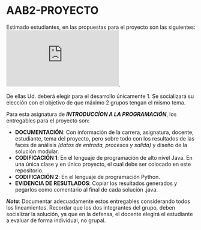 # AAB2-PROYECTO

Estimado estudiantes, en las propuestas para el proyecto son las siguientes: ![Propuestas de proyectos](https://github.com/IntroProg-C-OF25/AAB2-PROYECTO/blob/main/2B%20-%20Micelania%20ejercicios%20Proyecto.pdf).

De ellas Ud. deberá elegir para el desarrollo únicamente 1. Se socializará su elección con el objetivo de que máximo 2 grupos tengan el mismo tema. 

Para esta asignatura de __*INTRODUCCÍON A LA PROGRAMACIÓN*__, los entregables para el proyecto son: 

* __DOCUMENTACIÓN__: Con información de la carrera, asignatura, docente, estudiante, tema del proyecto, pero sobre todo con los resultados de las faces de análisis _(datos de entrada, procesos y salida)_ y diseño de la solución modular.   
* __CODIFICACIÓN 1__: En el lenguaje de programación de alto nivel Java. En una única clase y en único proyecto, el cual debe ser colocado en este repositorio.
* __CODIFICACIÓN 2__: En el lenguaje de programación Python.
* __EVIDENCIA DE RESUTLADOS__: Copiar los resultados generados y pegarlos como comentario al final de cada solución .java. 

__*Nota*__: Documentar adecuadamente estos entregables considerando todos los lineamientos. Recordar que los dos integrantes del grupo, deben socializar la solución, ya que en la defensa, el docente elegirá el estudiante a evaluar de forma individual, no grupal.

